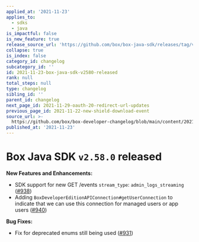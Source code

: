```yaml
---
applied_at: '2021-11-23'
applies_to:
  - sdks
  - java
is_impactful: false
is_new_feature: true
release_source_url: 'https://github.com/box/box-java-sdk/releases/tag/v2.58.0'
collapse: true
is_index: false
category_id: changelog
subcategory_id: ''
id: 2021-11-23-box-java-sdk-v2580-released
rank: null
total_steps: null
type: changelog
sibling_id: ''
parent_id: changelog
next_page_id: 2021-11-29-oauth-20-redirect-url-updates
previous_page_id: 2021-11-22-new-shield-download-event
source_url: >-
  https://github.com/box/box-developer-changelog/blob/main/content/2021/11-23-box-java-sdk-v2580-released.md
published_at: '2021-11-23'
---
```

# Box Java SDK `v2.58.0` released

**New Features and Enhancements:**

* SDK support for new GET /events `stream_type`: `admin_logs_streaming` ([#938][1])
* Adding `BoxDeveloperEditionAPIConnection#getUserConnection` to indicate that we can use this connection for managed users or app users ([#940][2])

**Bug Fixes:**

* Fix for deprecated enums still being used ([#931][3])

[1]: https://github.com/box/box-java-sdk/pull/938

[2]: https://github.com/box/box-java-sdk/pull/940

[3]: https://github.com/box/box-java-sdk/issues/931
